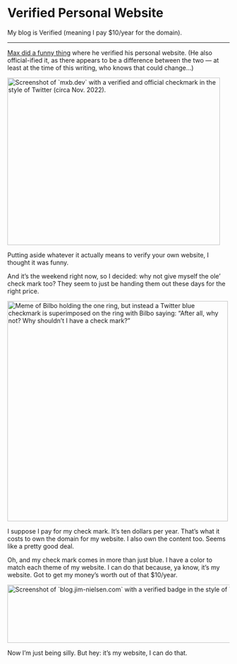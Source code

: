 # Verified Personal Website

My blog is Verified (meaning I pay $10/year for the domain).

---

[Max did a funny thing](https://twitter.com/mxbck/status/1590809274808147990) where he verified his personal website. (He also official-ified it, as there appears to be a difference between the two — at least at the time of this writing, who knows that could change…)

<img src="https://cdn.jim-nielsen.com/blog/2022/verified-personal-website-max.png" width="482" height="380" alt="Screenshot of `mxb.dev` with a verified and official checkmark in the style of Twitter (circa Nov. 2022)." />

Putting aside whatever it actually means to verify your own website, I thought it was funny.

And it’s the weekend right now, so I decided: why not give myself the ole’ check mark too? They seem to just be handing them out these days for the right price.

<img src="https://cdn.jim-nielsen.com/blog/2022/verified-personal-website-bilbo.jpg" width="500" height="500" alt="Meme of Bilbo holding the one ring, but instead a Twitter blue checkmark is superimposed on the ring with Bilbo saying: “After all, why not? Why shouldn’t I have a check mark?”" />

I suppose I pay for my check mark. It’s ten dollars per year. That’s what it costs to own the domain for my website. I also own the content too. Seems like a pretty good deal.

Oh, and my check mark comes in more than just blue. I have a color to match each theme of my website. I can do that because, ya know, it’s my website. Got to get my money’s worth out of that $10/year.

<img src="https://cdn.jim-nielsen.com/blog/2022/verified-personal-website-jim.png" width="783" height="132" alt="Screenshot of `blog.jim-nielsen.com` with a verified badge in the style of Twitter." />

Now I’m just being silly. But hey: it’s my website, I can do that.